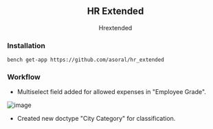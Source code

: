 <h2  align="center">HR Extended</h2>
<p align="center">Hrextended</p>
<h3>Installation</h3>
<p>
  
  `bench get-app https://github.com/asoral/hr_extended`
</p>
<h3>Workflow</h3>

* Multiselect field added for allowed expenses in "Employee Grade".

![image](https://github.com/asoral/hr_extended/raw/master/empgrade.png)

* Created new doctype "City Category" for classification.

